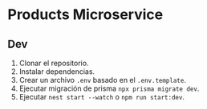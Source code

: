 # Products Microservice

## Dev

1. Clonar el repositorio.
2. Instalar dependencias.
3. Crear un archivo `.env` basado en el `.env.template`.
4. Ejecutar migración de prisma `npx prisma migrate dev`.
5. Ejecutar `nest start --watch` o `npm run start:dev`.

